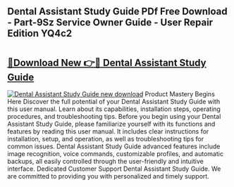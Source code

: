 ## Dental Assistant Study Guide PDf Free Download - Part-9Sz Service Owner Guide - User Repair Edition YQ4c2

# <h2><a href="http://bc72725.oget.top/?id=Dental+Assistant+Study+Guide">🔗Download New 👉🔴 Dental Assistant Study Guide</a></h2>

[![Dental Assistant Study Guide new download](https://i.imgur.com/5g1atiW.png)](http://bc72725.oget.top/?id=Dental+Assistant+Study+Guide)
Product Mastery Begins Here Discover the full potential of your Dental Assistant Study Guide with this user manual. Learn about its capabilities, installation steps, operating procedures, and troubleshooting tips. Before you begin using your Dental Assistant Study Guide, please familiarize yourself with its functions and features by reading this user manual. It includes clear instructions for installation, setup, and operation, as well as troubleshooting tips for common issues. Dental Assistant Study Guide advanced features include image recognition, voice commands, customizable profiles, and automatic backups, all easily controlled through the user-friendly and intuitive interface. Dedicated Customer Support Dental Assistant Study Guide. We are committed to providing you with personalized and timely support.

